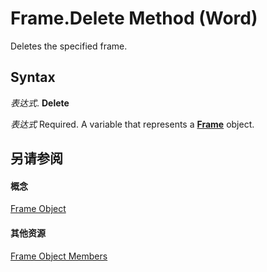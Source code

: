 
# Frame.Delete Method (Word)

Deletes the specified frame.


## Syntax

 _表达式_. **Delete**

 _表达式_ Required. A variable that represents a **[Frame](d36d3361-9e93-7dd9-b8c9-0ce503e03810.md)** object.


## 另请参阅


#### 概念


[Frame Object](d36d3361-9e93-7dd9-b8c9-0ce503e03810.md)
#### 其他资源


[Frame Object Members](http://msdn.microsoft.com/library/0db55cff-e185-d4da-95b3-9c2c789cb5fe%28Office.15%29.aspx)